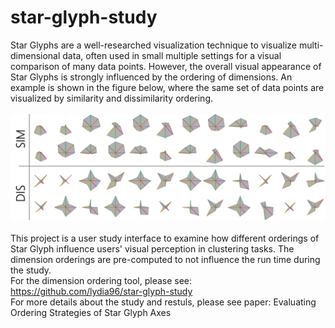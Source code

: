 # star-glyph-study

Star Glyphs are a well-researched visualization technique to visualize multi-dimensional data, often used in small multiple settings for a visual comparison of many data points. 
However, the overall visual appearance of Star Glyphs is strongly influenced by the ordering of dimensions. 
An example is shown in the figure below, where the same set of data points are visualized by similarity and dissimilarity ordering. 
<br/>
<br/>
![Comparitson of Similarity and Dissimilarity Reordering](sg_Comparison.png)
<br/>
<br/>
This project is a user study interface to examine how different orderings of Star Glyph influence users' visual perception in clustering tasks. The dimension orderings are pre-computed to not influence the run time during the study.
<br/>
For the dimension ordering tool, please see: https://github.com/lydia96/star-glyph-study
<br/>
For more details about the study and restuls, please see paper: Evaluating Ordering Strategies of Star Glyph Axes
